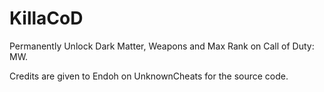 # KillaCoD
Permanently Unlock Dark Matter, Weapons and Max Rank on Call of Duty: MW.

Credits are given to Endoh on UnknownCheats for the source code.
